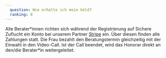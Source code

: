 ```yaml
---
  question: Wie erhalte ich mein Geld?
  ranking: 8
---
```


Alle Berater\*innen richten sich während der Registrierung auf Sichere Zuflucht ein Konto bei unserem Partner [Stripe](https://www.stripe.com/) ein. Über diesen finden alle Zahlungen statt. Die Frau bezahlt den Beratungstermin gleichzeitig mit der Einwahl in den Video-Call. Ist der Call beendet, wird das Honorar direkt an den/die Berater\*in weitergeleitet.
